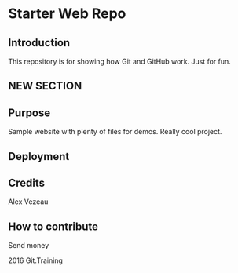 # Starter Web Repo

## Introduction
This repository is for showing how Git and GitHub work.
Just for fun.

## NEW SECTION

## Purpose

Sample website with plenty of files for demos.
Really cool project.

## Deployment

## Credits
Alex Vezeau

## How to contribute
Send money

2016 Git.Training